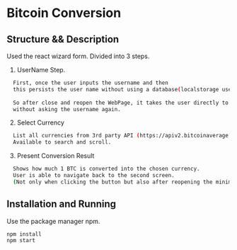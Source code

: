 # Bitcoin Conversion

## Structure && Description

Used the react wizard form.
Divided into 3 steps.

1. UserName Step. 
```bash
  First, once the user inputs the username and then 
  this persists the user name without using a database(localstorage used).
  
  So after close and reopen the WebPage, it takes the user directly to the second screen
  without asking the username again.
```
2. Select Currency
```bash
  List all currencies from 3rd party API (https://apiv2.bitcoinaverage.com/).
  Available to search and scroll.
```
3. Present Conversion Result
```bash
  Shows how much 1 BTC is converted into the chosen currency.
  User is able to navigate back to the second screen.
  (Not only when clicking the button but also after reopening the minimized window.)
```
## Installation and Running

Use the package manager npm.
```bash
npm install
npm start
```


